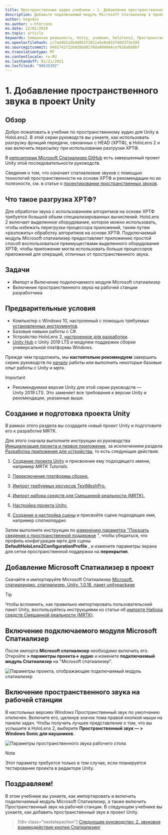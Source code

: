 ```yaml
---
title: Пространственные аудио учебники — 1. Добавление пространственного звука в проект
description: Добавьте подключаемый модуль Microsoft Спатиализер в проект Unity, чтобы получить доступ к аппаратной разгрузке HoloLens 2 ХРТФ.
author: kegodin
ms.author: v-hferrone
ms.date: 12/01/2019
ms.topic: article
keywords: Смешанная реальность, Unity, учебник, hololens2, Пространственный звук, МРТК, набор средств для смешанной реальности, UWP, Windows 10, ХРТФ, функция передачи, связанная с HEAD, переглагол, Microsoft Спатиализер
ms.openlocfilehash: cc7a4db5a3b4d853f2912a5e8e022fddd372e105
ms.sourcegitcommit: 04927427226928bd9178da0049d4cef626a6b0bf
ms.translationtype: MT
ms.contentlocale: ru-RU
ms.lasthandoff: 01/21/2021
ms.locfileid: "98635392"
---
```

# <a name="1-adding-spatial-audio-to-your-unity-project"></a>1. Добавление пространственного звука в проект Unity

## <a name="overview"></a>Обзор

Добро пожаловать в учебник по пространственному аудио для Unity в HoloLens2. В этой серии руководств вы узнаете, как использовать разгрузку функций передачи, связанных с HEAD (ХРТФ), в HoloLens 2 и как включить пересылку при использовании разгрузки ХРТФ.

В [репозитории Microsoft Спатиализер GitHub](https://github.com/microsoft/spatialaudio-unity) есть завершенный проект Unity этой последовательности руководств.

Сведения о том, что означает спатиализеие звуков с помощью технологий пространственности на основе ХРТФ и рекомендации по их полезности, см. в статье о [проектировании пространственных звуков](/windows/mixed-reality/spatial-sound-design).

## <a name="what-is-hrtf-offload"></a>Что такое разгрузка ХРТФ?

Для обработки звука с использованием алгоритмов на основе ХРТФ требуется большой объем специализированных вычислений. HoloLens 2 включает выделенное оборудование, которое можно использовать, чтобы избежать перегрузки процессора приложений, таким путем «разложить» обработку алгоритмов на основе ХРТФ.  Подключаемый модуль Microsoft спатиализер предоставляет приложению простой способ воспользоваться преимуществами выделенного оборудования ХРТФ, чтобы приложение могла использовать больше процессоров приложений для операций, отличных от пространственного звука.

## <a name="objectives"></a>Задачи

* Импорт и Включение подключаемого модуля Microsoft спатиализер
* Включение пространственного звука на рабочей станции разработчика

## <a name="prerequisites"></a>Предварительные условия

* Компьютер с Windows 10, настроенный с помощью требуемых [установленных инструментов](../../install-the-tools.md).
* Базовые навыки работы с C#.
* Устройство HoloLens 2, [настроенное для разработки](../../platform-capabilities-and-apis/using-visual-studio.md#enabling-developer-mode).
* <a href="https://docs.unity3d.com/Manual/GettingStartedInstallingHub.html" target="_blank">Unity Hub</a> с Unity 2019 LTS и модулем поддержки сборки универсальной платформы Windows.

Прежде чем продолжить, мы **настоятельно рекомендуем** завершить серию руководств по [началу](mr-learning-base-01.md) работы или выполнить некоторые базовые опыт работы с Unity и мртк.

> [!IMPORTANT]
>
> * Рекомендуемая версия Unity для этой серии руководств — Unity 2019 LTS. Это заменяет все требования к версии Unity и рекомендации, указанные выше.

## <a name="creating-and-preparing-the-unity-project"></a>Создание и подготовка проекта Unity

В рамках этого раздела вы создадите новый проект Unity и подготовите его к разработке MRTK.

Для этого сначала выполните инструкции из руководства [Инициализация проекта и первое приложение](mr-learning-base-02.md), за исключением раздела [Разработка приложения для устройства](mr-learning-base-02.md#building-your-application-to-your-hololens-2), то есть следующие действия:

1. [Создание проекта Unity](mr-learning-base-02.md#creating-the-unity-project) и присвоение ему подходящего имени, например *MRTK Tutorials*.

1. [Переключение платформы сборки.](mr-learning-base-02.md#configuring-the-unity-project)

1. [Импорт требуемых ресурсов TextMeshPro.](mr-learning-base-02.md#importing-the-textmeshpro-essential-resources)

1. [Импорт набора средств для Смешанной реальности (MRTK).](mr-learning-base-02.md#importing-the-mixed-reality-toolkit)

1. [Настройка проекта Unity.](mr-learning-base-02.md#configuring-the-unity-project)

1. [Создание и настройка сцены](mr-learning-base-02.md#creating-and-configuring-the-scene) и присвойте сцене подходящее имя, например *спатиалаудио*

Затем выполните инструкции по [изменению параметра "Показать сведения о пространственной поддержке](mr-learning-base-03.md#changing-the-spatial-awareness-display-option) ", чтобы убедиться, что профиль конфигурации мртк для сцены **DefaultHoloLens2ConfigurationProfile** , и измените параметры экрана для сетки пространственной поддержки на **перекрытия**.

## <a name="adding-microsoft-spatializer-to-the-project"></a>Добавление Microsoft Спатиализер в проект

Скачайте и импортируйте Microsoft Спатиализер  <a href="https://github.com/microsoft/spatialaudio-unity/releases/download/v1.0.18/Microsoft.SpatialAudio.Spatializer.Unity.1.0.18.unitypackage" target="_blank">Microsoft. спатиалаудио. спатиализер. Unity. 1.0.18. пакет unitypackage </a>

>[!TIP]
> Чтобы вспомнить, как правильно импортировать пользовательский пакет Unity, воспользуйтесь инструкциями из статьи об [импорте Набора средств Смешанной реальности (MRTK)](../../../mrlearning-base-ch1.md#import-the-mixed-reality-toolkit).

## <a name="enable-the-microsoft-spatializer-plugin"></a>Включение подключаемого модуля Microsoft Спатиализер

После импорта **Microsoft спатиализер** необходимо включить его. Откройте **> параметры проекта-> аудио** и измените **подключаемый модуль Спатиализер** на "Microsoft спатиализер".

![Параметры проекта, отображающие подключаемый модуль спатиализер](images/spatial-audio/spatial-audio-01-section3-step1-1.png)

## <a name="enable-spatial-audio-on-your-workstation"></a>Включение пространственного звука на рабочей станции

В настольных версиях Windows Пространственный звук по умолчанию отключен. Включите его, щелкнув значок тома правой кнопкой мыши на панели задач. Чтобы получить лучшее представление о том, что вы услышите в HoloLens 2, выберите **Пространственный звук — > Windows Sonic для наушников**.

![Параметры пространственного звука рабочего стола](images/spatial-audio/spatial-audio-01-section4-step1-1.png)

> [!NOTE]
> Этот параметр требуется только в том случае, если планируется тестирование проекта в редакторе Unity.

## <a name="congratulations"></a>Поздравляем!

В этом учебнике вы узнаете, как импортировать и включить подключаемый модуль Microsoft Спатиализер, а также включить Пространственный звук на рабочей станции.
В следующем учебнике вы узнаете, как добавить пространственный звук в проект Unity.

> [!div class="nextstepaction"]
> [Следующее руководство: 2. звуковое взаимодействие кнопки Спатиализинг](unity-spatial-audio-ch2.md)
